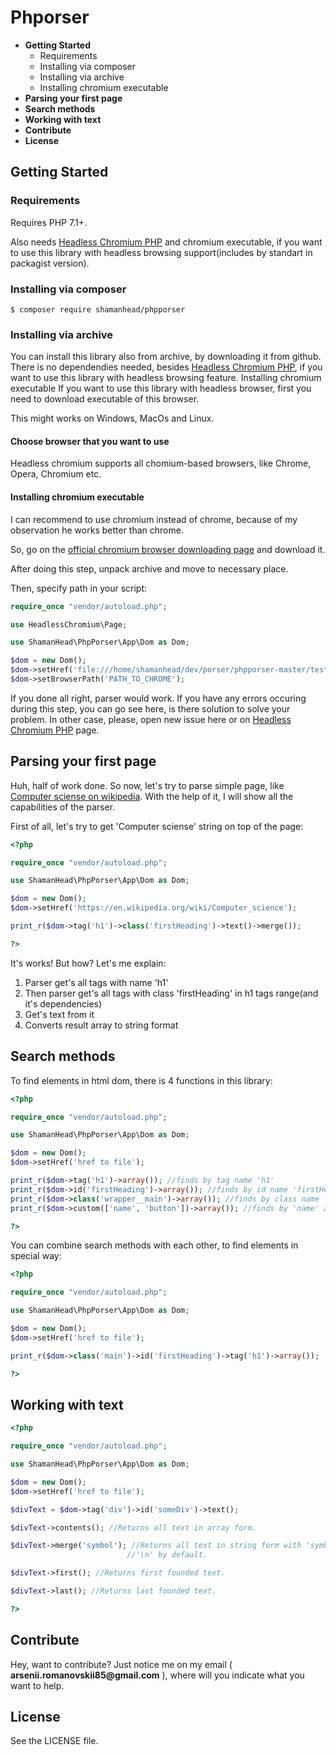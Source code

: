 # Phporser

<ul>
	<li>
	    <b>Getting Started</b>
	    <ul>
	        <li>Requirements
	        <li>Installing via composer
	        <li>Installing via archive
	        <li>Installing chromium executable
	    </ul>
	<li><b>Parsing your first page</b>
	<li><b>Search methods</b>
	<li><b>Working with text</b>
    <li><b>Contribute</b>
	<li><b>License</b>
</ul>

<h2>Getting Started</h2>
<h3>Requirements</h3>
Requires PHP 7.1+.

Also needs <a href="https://github.com/chrome-php/headless-chromium-php">Headless Chromium PHP</a> and chromium executable, if you want to use this library with headless browsing support(includes by standart in packagist version).
<h3>Installing via composer</h3>

`$ composer require shamanhead/phpporser`
<h3>Installing via archive</h3>
You can install this library also from archive, by downloading it from github. There is no dependendies needed, besides <a href="https://github.com/chrome-php/headless-chromium-php">Headless Chromium PHP</a>, if you want to use this library with headless browsing feature.
</h3>Installing chromium executable</h3>
If you want to use this library with headless browser, first you need to download executable of this browser. 

This might works on Windows, MacOs and Linux.
<h4>Choose browser that you want to use</h4>
Headless chromium supports all chomium-based browsers, like Chrome, Opera, Chromium etc.
<h4>Installing chromium executable</h4>
I can recommend to use chromium instead of chrome, because of my observation he works better than chrome.

So, go on the <a href = 'https://download-chromium.appspot.com/'>official chromium browser downloading page</a> and download it.

After doing this step, unpack archive and move to necessary place.

Then, specify path in your script:
```PHP
require_once "vendor/autoload.php";

use HeadlessChromium\Page;

use ShamanHead\PhpPorser\App\Dom as Dom;

$dom = new Dom();
$dom->setHref('file:///home/shamanhead/dev/porser/phpporser-master/test.html');
$dom->setBrowserPath('PATH_TO_CHROME');
```
If you done all right, parser would work. If you have any errors occuring during this step, you can go see here, is there solution to solve your problem. In other case, please, open new issue here or on <a href="https://github.com/chrome-php/headless-chromium-php">Headless Chromium PHP</a> page.
<h2>Parsing your first page</h2>
Huh, half of work done. So now, let's try to parse simple page, like <a href='https://en.wikipedia.org/wiki/Computer_science'>Computer sciense on wikipedia</a>. With the help of it, I will show all the capabilities of the parser.

First of all, let's try to get 'Computer sciense' string on top of the page:

```PHP
<?php

require_once "vendor/autoload.php";

use ShamanHead\PhpPorser\App\Dom as Dom;

$dom = new Dom();
$dom->setHref('https://en.wikipedia.org/wiki/Computer_science');

print_r($dom->tag('h1')->class('firstHeading')->text()->merge());

?>
```

It's works! But how? Let's me explain:
<ol>
<li>Parser get's all tags with name 'h1'</li>
<li>Then parser get's all tags with class 'firstHeading' in h1 tags range(and it's dependencies)</li>
<li>Get's text from it</li>
<li>Converts result array to string format</li>
</ol>
<h2>Search methods</h2>
To find elements in html dom, there is 4 functions in this library:

```PHP
<?php

require_once "vendor/autoload.php";

use ShamanHead\PhpPorser\App\Dom as Dom;

$dom = new Dom();
$dom->setHref('href to file');

print_r($dom->tag('h1')->array()); //finds by tag name 'h1'
print_r($dom->id('firstHeading')->array()); //finds by id name 'firstHeading'
print_r($dom->class('wrapper__main')->array()); //finds by class name 'wrapper_main'
print_r($dom->custom(['name', 'button'])->array()); //finds by 'name' attribute value 'button'

?>
```
You can combine search methods with each other, to find elements in special way:

```PHP
<?php

require_once "vendor/autoload.php";

use ShamanHead\PhpPorser\App\Dom as Dom;

$dom = new Dom();
$dom->setHref('href to file');

print_r($dom->class('main')->id('firstHeading')->tag('h1')->array());

?>
```
<h2>Working with text</h2>

```PHP
<?php

require_once "vendor/autoload.php";

use ShamanHead\PhpPorser\App\Dom as Dom;

$dom = new Dom();
$dom->setHref('href to file');

$divText = $dom->tag('div')->id('someDiv')->text();

$divText->contents(); //Returns all text in array form.

$divText->merge('symbol'); //Returns all text in string form with 'symbol' separator
                          //'\n' by default.

$divText->first(); //Returns first founded text.

$divText->last(); //Returns last founded text.

?>
```
<h2>Contribute</h2>
Hey, want to contribute? Just notice me on my email ( <b>arsenii.romanovskii85@gmail.com</b> ), where will you indicate what you want to help.
<h2>License</h2>
See the LICENSE file.

